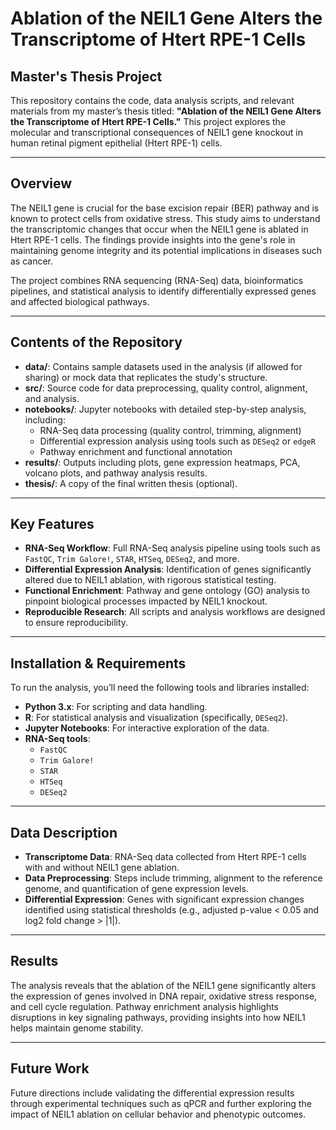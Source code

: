 # Ablation of the NEIL1 Gene Alters the Transcriptome of Htert RPE-1 Cells

## Master's Thesis Project

This repository contains the code, data analysis scripts, and relevant materials from my master’s thesis titled: **"Ablation of the NEIL1 Gene Alters the Transcriptome of Htert RPE-1 Cells."** This project explores the molecular and transcriptional consequences of NEIL1 gene knockout in human retinal pigment epithelial (Htert RPE-1) cells.

---

## Overview

The NEIL1 gene is crucial for the base excision repair (BER) pathway and is known to protect cells from oxidative stress. This study aims to understand the transcriptomic changes that occur when the NEIL1 gene is ablated in Htert RPE-1 cells. The findings provide insights into the gene's role in maintaining genome integrity and its potential implications in diseases such as cancer.

The project combines RNA sequencing (RNA-Seq) data, bioinformatics pipelines, and statistical analysis to identify differentially expressed genes and affected biological pathways.

---

## Contents of the Repository

- **data/**: Contains sample datasets used in the analysis (if allowed for sharing) or mock data that replicates the study's structure.
- **src/**: Source code for data preprocessing, quality control, alignment, and analysis.
- **notebooks/**: Jupyter notebooks with detailed step-by-step analysis, including:
  - RNA-Seq data processing (quality control, trimming, alignment)
  - Differential expression analysis using tools such as `DESeq2` or `edgeR`
  - Pathway enrichment and functional annotation
- **results/**: Outputs including plots, gene expression heatmaps, PCA, volcano plots, and pathway analysis results.
- **thesis/**: A copy of the final written thesis (optional).

---

## Key Features

- **RNA-Seq Workflow**: Full RNA-Seq analysis pipeline using tools such as `FastQC`, `Trim Galore!`, `STAR`, `HTSeq`, `DESeq2`, and more.
- **Differential Expression Analysis**: Identification of genes significantly altered due to NEIL1 ablation, with rigorous statistical testing.
- **Functional Enrichment**: Pathway and gene ontology (GO) analysis to pinpoint biological processes impacted by NEIL1 knockout.
- **Reproducible Research**: All scripts and analysis workflows are designed to ensure reproducibility.

---

## Installation & Requirements

To run the analysis, you’ll need the following tools and libraries installed:

- **Python 3.x**: For scripting and data handling.
- **R**: For statistical analysis and visualization (specifically, `DESeq2`).
- **Jupyter Notebooks**: For interactive exploration of the data.
- **RNA-Seq tools**:
  - `FastQC`
  - `Trim Galore!`
  - `STAR`
  - `HTSeq`
  - `DESeq2`

---

## Data Description

- **Transcriptome Data**: RNA-Seq data collected from Htert RPE-1 cells with and without NEIL1 gene ablation.
- **Data Preprocessing**: Steps include trimming, alignment to the reference genome, and quantification of gene expression levels.
- **Differential Expression**: Genes with significant expression changes identified using statistical thresholds (e.g., adjusted p-value < 0.05 and log2 fold change > |1|).

---

## Results

The analysis reveals that the ablation of the NEIL1 gene significantly alters the expression of genes involved in DNA repair, oxidative stress response, and cell cycle regulation. Pathway enrichment analysis highlights disruptions in key signaling pathways, providing insights into how NEIL1 helps maintain genome stability.

---

## Future Work

Future directions include validating the differential expression results through experimental techniques such as qPCR and further exploring the impact of NEIL1 ablation on cellular behavior and phenotypic outcomes.

